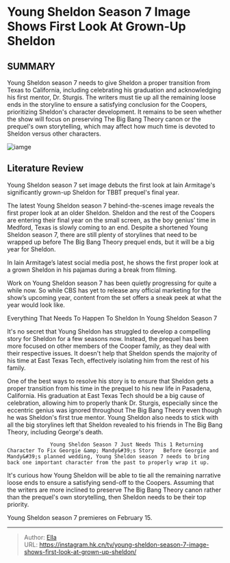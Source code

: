 # Young Sheldon Season 7 Image Shows First Look At Grown-Up Sheldon


## SUMMARY 



  Young Sheldon season 7 needs to give Sheldon a proper transition from Texas to California, including celebrating his graduation and acknowledging his first mentor, Dr. Sturgis.   The writers must tie up all the remaining loose ends in the storyline to ensure a satisfying conclusion for the Coopers, prioritizing Sheldon&#39;s character development.   It remains to be seen whether the show will focus on preserving The Big Bang Theory canon or the prequel&#39;s own storytelling, which may affect how much time is devoted to Sheldon versus other characters.  

![iamge](https://static1.srcdn.com/wordpress/wp-content/uploads/2023/03/sheldon-in-his-parents-bedroom-in-young-sheldon-season-6.jpg)

## Literature Review
Young Sheldon season 7 set image debuts the first look at Iain Armitage&#39;s significantly grown-up Sheldon for TBBT prequel&#39;s final year. 




The latest Young Sheldon season 7 behind-the-scenes image reveals the first proper look at an older Sheldon. Sheldon and the rest of the Coopers are entering their final year on the small screen, as the boy genius’ time in Medford, Texas is slowly coming to an end. Despite a shortened Young Sheldon season 7, there are still plenty of storylines that need to be wrapped up before The Big Bang Theory prequel ends, but it will be a big year for Sheldon.




In Iain Armitage’s latest social media post, he shows the first proper look at a grown Sheldon in his pajamas during a break from filming. 


 

Work on Young Sheldon season 7 has been quietly progressing for quite a while now. So while CBS has yet to release any official marketing for the show’s upcoming year, content from the set offers a sneak peek at what the year would look like.


 Everything That Needs To Happen To Sheldon In Young Sheldon Season 7 
          

It&#39;s no secret that Young Sheldon has struggled to develop a compelling story for Sheldon for a few seasons now. Instead, the prequel has been more focused on other members of the Cooper family, as they deal with their respective issues. It doesn&#39;t help that Sheldon spends the majority of his time at East Texas Tech, effectively isolating him from the rest of his family.




One of the best ways to resolve his story is to ensure that Sheldon gets a proper transition from his time in the prequel to his new life in Pasadena, California. His graduation at East Texas Tech should be a big cause of celebration, allowing him to properly thank Dr. Sturgis, especially since the eccentric genius was ignored throughout The Big Bang Theory even though he was Sheldon&#39;s first true mentor. Young Sheldon also needs to stick with all the big storylines left that Sheldon revealed to his friends in The Big Bang Theory, including George&#39;s death.

                  Young Sheldon Season 7 Just Needs This 1 Returning Character To Fix Georgie &amp; Mandy&#39;s Story   Before Georgie and Mandy&#39;s planned wedding, Young Sheldon season 7 needs to bring back one important character from the past to properly wrap it up.     

It&#39;s curious how Young Sheldon will be able to tie all the remaining narrative loose ends to ensure a satisfying send-off to the Coopers. Assuming that the writers are more inclined to preserve The Big Bang Theory canon rather than the prequel&#39;s own storytelling, then Sheldon needs to be their top priority.






Young Sheldon season 7 premieres on February 15.






---

> Author: [Ella](https://instagram.hk.cn/)  
> URL: https://instagram.hk.cn/tv/young-sheldon-season-7-image-shows-first-look-at-grown-up-sheldon/  

